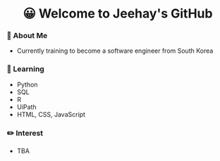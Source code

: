 <h1 align="center"> &#128512; Welcome to Jeehay's GitHub</h1>

### :name_badge: About Me

- Currently training to become a software engineer from South Korea

### :blue_book: Learning

- Python
- SQL
- R
- UiPath
- HTML, CSS, JavaScript

### :pencil2: Interest

- TBA
